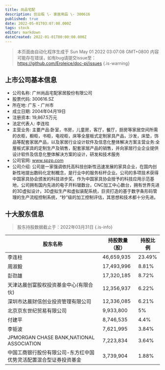 ```yaml
---
title: 尚品宅配
description: 创业板 \- 家居用品 \- 300616
published: true
date: 2022-05-01T03:07:08.000Z
tags: stock
editor: markdown
dateCreated: 2022-01-01T00:00:00.000Z
---
```


> 本页面由自动化程序生成于 Sun May 01 2022 03:07:08 GMT+0800
> 内容可能存在错误，如有bug请提交issue至：https://github.com/Eroleice/doc-pi/issues
{.is-warning}

## 上市公司基本信息
- 公司名称: 广州尚品宅配家居股份有限公司
- 股票代码: 300616.SZ
- 所在地: 广东 - 广州市
- 成立日期: 2004年04月19日
- 注册资本: 19,867.5万元
- 法定代表人: 李连柱
- 主营业务: 主要产品:卧室，书房，儿童房，客厅，餐厅，厨房等家居空间所需的衣柜，橱柜，书柜，电视柜，床等全屋板式定制家具产品，沙发，床垫，饰品等配套家居产品，以及家居行业设计软件及信息化整体解决方案主营业务:全屋板式家具的定制生产及销售，配套家居产品的销售，并向家居行业企业提供设计软件及信息化整体解决方案的设计，研发和技术服务
- 公司官网: www.spzp.com
- 公司介绍: 公司是一家强调依托高科技创新性迅速发展的家具企业，在国内创新性地提出数码化定制概念，是行业中的服务标杆企业。公司的多项技术获得中国家具协会颁发的科技进步奖。作为中国家具协会授予的科技应用示范基地，公司拥有国内先进的电子开料锯数台，CNC加工中心数台，拥有世界先进的3D虚拟设计，3D虚拟生产和虚拟装配系统，巨资打造的基于数字条形码管理的生产流程控制系统，“秒”级的加工控制评估，其思想和技术都十分先进。


## 十大股东信息
> 股东持股数据截止于：2022年03月31日
{.is-info}

| 股东名称 | 持股数量（股） | 持股比例 |
| --- | --- | --- |
| 李连柱 | 46,659,935 | 23.49% |
| 周淑毅 | 17,493,996 | 8.81% |
| 彭劲雄 | 17,320,185 | 8.72% |
| 天津达晨创富股权投资基金中心(有限合伙) | 12,356,937 | 6.22% |
| 深圳市达晨财信创业投资管理有限公司 | 12,336,085 | 6.21% |
| 北京京东世纪贸易有限公司 | 9,933,800 | 5% |
| 付建平 | 8,746,535 | 4.4% |
| 李钜波 | 7,621,995 | 3.84% |
| JPMORGAN CHASE BANK,NATIONAL ASSOCIATION | 7,223,834 | 3.64% |
| 中国工商银行股份有限公司-东方红中国优势灵活配置混合型证券投资基金 | 3,739,904 | 1.88% |




